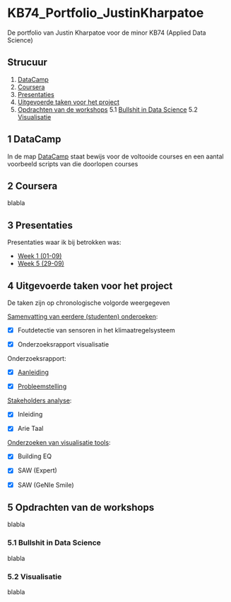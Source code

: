 # KB74_Portfolio_JustinKharpatoe
De portfolio van Justin Kharpatoe voor de minor KB74 (Applied Data Science)

## Strucuur
1. [DataCamp](#DataCamp)
2. [Coursera](#Coursera)
3. [Presentaties](#Presentaties)
4. [Uitgevoerde taken voor het project](#Taken_project)
5. [Opdrachten van de workshops](#Opdrachten_workshops)
	5.1 [Bullshit in Data Science](#Bullshit)
	5.2 [Visualisatie](#Visualisatie)
  
  
## 1 DataCamp <a name="DataCamp"></a>
In de map [DataCamp](https://github.com/JustinKharpatoe/KB74_Portfolio_JustinKharpatoe/tree/master/DataCamp) staat bewijs voor de voltooide courses en een aantal voorbeeld scripts van die doorlopen courses


## 2 Coursera <a name="Coursera"></a>
blabla


## 3 Presentaties <a name="Presentaties"></a>
Presentaties waar ik bij betrokken was:
* [Week 1 (01-09)](https://docs.google.com/presentation/d/19Iks0ZiQG2BRc_Mlws4JroSeeY66rIe7clJoQG2OQgQ/edit?usp=sharing)
* [Week 5 (29-09)](https://docs.google.com/presentation/d/10pyjl8uo7GWYVokAic3fClKWJ0HHvUdUFRVBI4AedE8/edit?usp=sharing)


## 4 Uitgevoerde taken voor het project <a name="Taken_project"></a>
De taken zijn op chronologische volgorde weergegeven

[Samenvatting van eerdere (studenten) onderoeken](https://docs.google.com/document/d/1B2aVJnIshw9VviJsPL9ZuDHiEiKkeah67Yfn-D8v9U0/edit?usp=sharing):
* [x] Foutdetectie van sensoren in het klimaatregelsysteem
* [x] Onderzoeksrapport visualisatie


Onderzoeksrapport:
* [x] [Aanleiding](https://docs.google.com/document/d/1A0goLR-UwdK0Yzf0kNSPONY4m_gPkySrOc6TvJWvYp8/edit?usp=sharing)
* [x] [Probleemstelling](https://docs.google.com/document/d/1GNvwjAXR1yeKmBYHNozXt-6YAk9hqL0YTXbfDKZ2xWo/edit?usp=sharing)


[Stakeholders analyse](https://docs.google.com/document/d/1_ye6ioAlbb7o5IaEB9R8WoXjYITNqxEaVof3VodFhtA/edit?usp=sharing):
* [x] Inleiding
* [x] Arie Taal


[Onderzoeken van visualisatie tools](https://docs.google.com/document/d/1AB1OfIc8YVoMMScqCCOqiVHgcgTqMviEvohnUiASTH4/edit?usp=sharing):
* [x] Building EQ
* [x] SAW (Expert)
* [x] SAW (GeNIe Smile)


## 5 Opdrachten van de workshops <a name="Opdrachten_workshops"></a>
blabla

### 5.1 Bullshit in Data Science <a name="Bullshit"></a>
blabla

### 5.2 Visualisatie <a name="Visualisatie"></a>
blabla